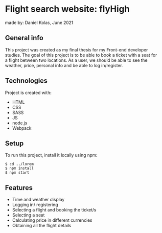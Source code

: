 # Flight search website: flyHigh
made by: Daniel Kolas, June 2021

## General info
This project was created as my final thesis for my Front-end developer studies. The goal of this project is to be able to book a ticket with a seat for a flight between two locations. As a user, we should be able to see the weather, price, personal info and be able to log in/register.

## Technologies
Project is created with:
* HTML
* CSS
* SASS
* JS
* node.js
* Webpack

## Setup
To run this project, install it locally using npm:
```
$ cd ../lorem
$ npm install
$ npm start
```

## Features
* Time and weather display
* Logging in/ registering
* Selecting a flight and booking the ticket/s
* Selecting a seat
* Calculating price in different currencies
* Obtaining all the flight details

